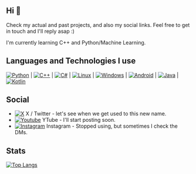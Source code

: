 ## Hi 👋
Check my actual and past projects, and also my social links.
Feel free to get in touch and I'll reply asap :)

I'm currently learning C++ and Python/Machine Learning.

## Languages and Technologies I use
[![Python](https://img.shields.io/badge/-PYTHON-ffffff?style=flat-square&logo=python&logoColor=white&labelColor=3776AB&color=FFEE97)](https://github.com/paulomelgaco)  |  [![C++](https://img.shields.io/badge/-C%2B%2B-ffffff?style=flat-square&logo=cplusplus&logoColor=white&labelColor=00599C&color=20B5DA)](https://github.com/paulomelgaco) |  [![C#](https://img.shields.io/badge/-C%23-ffffff?style=flat-square&logo=csharp&logoColor=white&labelColor=512BD4&color=219092)](https://github.com/paulomelgaco)  |  [![Linux](https://img.shields.io/badge/-LINUX-ffffff?style=flat-square&logo=linux&logoColor=black&labelColor=FCC624&color=595959)](https://github.com/paulomelgaco)  |  [![Windows](https://img.shields.io/badge/-Windows-ffffff?style=flat-square&logo=windows&logoColor=white&labelColor=0078D4&color=070754)](https://github.com/paulomelgaco)  |  [![Android](https://img.shields.io/badge/-ANDROID-ffffff?style=flat-square&logo=android&logoColor=3DDC84&labelColor=f9f9f9&color=black)](https://github.com/paulomelgaco)  |  [![Java](https://img.shields.io/badge/-JAVA-B70126?style=flat-square&logo=gitea&logoColor=white&labelColor=B70126&color=437291)](https://github.com/paulomelgaco)  |  [![Kotlin](https://img.shields.io/badge/-KOTLIN-ffffff?style=flat-square&logo=kotlin&logoColor=white&labelColor=7F52FF&color=76C361)](https://github.com/paulomelgaco)

## Social
* [![X](https://img.shields.io/badge/--black?style=flat-square&logo=x&logoColor=white&labelColor=black&color=090909)](https://twitter.com/_paulomelgaco) X / Twitter - let's see when we get used to this new name.
* [![Youtube](https://img.shields.io/badge/--black?style=flat-square&logo=youtube&logoColor=white&labelColor=FF0000&color=FF0000)](https://www.youtube.com/@PauloMelgaco) YTube - I'll start posting soon.
* [![Instagram](https://img.shields.io/badge/--black?style=flat-square&logo=instagram&logoColor=white&labelColor=%23E4405F&color=%23E4405F)](https://www.instagram.com/paulomelgacco) Instagram - Stopped using, but sometimes I check the DMs.

## Stats
[![Top Langs](https://github-readme-stats.vercel.app/api/top-langs/?username=paulomelgaco)](https://github.com/anuraghazra/github-readme-stats)

<!--
**paulomelgaco/paulomelgaco** is a ✨ _special_ ✨ repository because its `README.md` (this file) appears on your GitHub profile.

Here are some ideas to get you started:

- 🔭 I’m currently working on ...
- 🌱 I’m currently learning ...
- 👯 I’m looking to collaborate on ...
- 🤔 I’m looking for help with ...
- 💬 Ask me about ...
- 📫 How to reach me: ...
- 😄 Pronouns: ...
- ⚡ Fun fact: ...
-->

